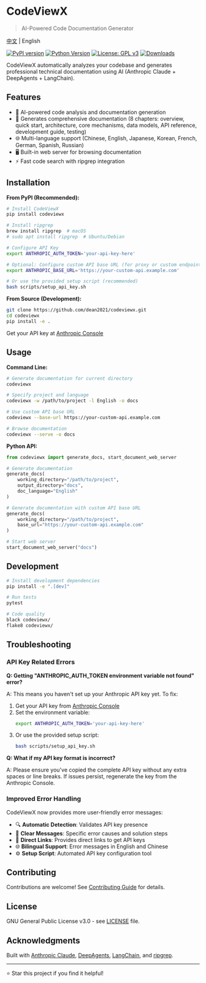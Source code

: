 # CodeViewX

> AI-Powered Code Documentation Generator

[中文](README.zh.md) | English

[![PyPI version](https://img.shields.io/pypi/v/codeviewx.svg)](https://pypi.org/project/codeviewx/)
[![Python Version](https://img.shields.io/pypi/pyversions/codeviewx.svg)](https://pypi.org/project/codeviewx/)
[![License: GPL v3](https://img.shields.io/badge/License-GPLv3-blue.svg)](https://www.gnu.org/licenses/gpl-3.0)
[![Downloads](https://img.shields.io/pypi/dm/codeviewx.svg)](https://pypi.org/project/codeviewx/)

CodeViewX automatically analyzes your codebase and generates professional technical documentation using AI (Anthropic Claude + DeepAgents + LangChain).

## Features

- 🤖 AI-powered code analysis and documentation generation
- 📝 Generates comprehensive documentation (8 chapters: overview, quick start, architecture, core mechanisms, data models, API reference, development guide, testing)
- 🌐 Multi-language support (Chinese, English, Japanese, Korean, French, German, Spanish, Russian)
- 🖥️ Built-in web server for browsing documentation
- ⚡ Fast code search with ripgrep integration

## Installation

**From PyPI (Recommended):**
```bash
# Install CodeViewX
pip install codeviewx

# Install ripgrep
brew install ripgrep  # macOS
# sudo apt install ripgrep  # Ubuntu/Debian

# Configure API Key
export ANTHROPIC_AUTH_TOKEN='your-api-key-here'

# Optional: Configure custom API base URL (for proxy or custom endpoints)
export ANTHROPIC_BASE_URL='https://your-custom-api.example.com'

# Or use the provided setup script (recommended)
bash scripts/setup_api_key.sh
```

**From Source (Development):**
```bash
git clone https://github.com/dean2021/codeviewx.git
cd codeviewx
pip install -e .
```

Get your API key at [Anthropic Console](https://console.anthropic.com/)

## Usage

**Command Line:**
```bash
# Generate documentation for current directory
codeviewx

# Specify project and language
codeviewx -w /path/to/project -l English -o docs

# Use custom API base URL
codeviewx --base-url https://your-custom-api.example.com

# Browse documentation
codeviewx --serve -o docs
```

**Python API:**
```python
from codeviewx import generate_docs, start_document_web_server

# Generate documentation
generate_docs(
    working_directory="/path/to/project",
    output_directory="docs",
    doc_language="English"
)

# Generate documentation with custom API base URL
generate_docs(
    working_directory="/path/to/project",
    base_url="https://your-custom-api.example.com"
)

# Start web server
start_document_web_server("docs")
```

## Development

```bash
# Install development dependencies
pip install -e ".[dev]"

# Run tests
pytest

# Code quality
black codeviewx/
flake8 codeviewx/
```

## Troubleshooting

### API Key Related Errors

**Q: Getting "ANTHROPIC_AUTH_TOKEN environment variable not found" error?**

A: This means you haven't set up your Anthropic API key yet. To fix:

1. Get your API key from [Anthropic Console](https://console.anthropic.com/)
2. Set the environment variable:
   ```bash
   export ANTHROPIC_AUTH_TOKEN='your-api-key-here'
   ```
3. Or use the provided setup script:
   ```bash
   bash scripts/setup_api_key.sh
   ```

**Q: What if my API key format is incorrect?**

A: Please ensure you've copied the complete API key without any extra spaces or line breaks. If issues persist, regenerate the key from the Anthropic Console.

### Improved Error Handling

CodeViewX now provides more user-friendly error messages:

- 🔍 **Automatic Detection**: Validates API key presence
- 📝 **Clear Messages**: Specific error causes and solution steps
- 🔗 **Direct Links**: Provides direct links to get API keys
- 🌐 **Bilingual Support**: Error messages in English and Chinese
- ⚙️ **Setup Script**: Automated API key configuration tool

## Contributing

Contributions are welcome! See [Contributing Guide](CONTRIBUTING.md) for details.

## License

GNU General Public License v3.0 - see [LICENSE](LICENSE) file.

## Acknowledgments

Built with [Anthropic Claude](https://www.anthropic.com/), [DeepAgents](https://github.com/langchain-ai/deepagents), [LangChain](https://www.langchain.com/), and [ripgrep](https://github.com/BurntSushi/ripgrep).

---

⭐ Star this project if you find it helpful!
